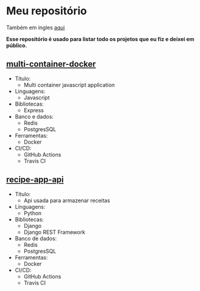 # Meu repositório

Também em ingles [aqui](README.md)

**Esse repositório é usado para listar todo os projetos que eu fiz e deixei em público.**

## <a href="https://github.com/joaoguilherme1/multi-container-docker" >multi-container-docker</a>

- Título:
  - Multi container javascript application
- Linguagens:
  - Javascript
- Bibliotecas:
  - Express
- Banco e dados:
  - Redis
  - PostgresSQL
- Ferramentas:
  - Docker
- CI/CD:
  - GitHub Actions
  - Travis CI

## <a href="https://github.com/joaoguilherme1/recipe-app-api" >recipe-app-api</a>

- Título:
  - Api usada para armazenar receitas
- Linguagens:
  - Python
- Bibliotecas:
  - Django
  - Django REST Framework
- Banco de dados:
  - Redis
  - PostgresSQL
- Ferramentas:
  - Docker
- CI/CD:
  - GitHub Actions
  - Travis CI